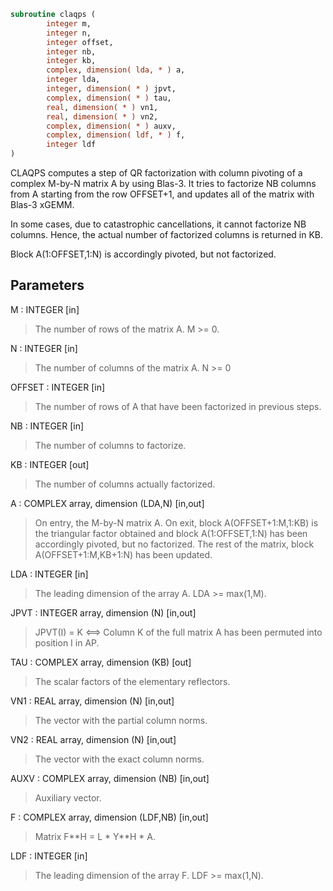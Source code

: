 ```fortran
subroutine claqps (
        integer m,
        integer n,
        integer offset,
        integer nb,
        integer kb,
        complex, dimension( lda, * ) a,
        integer lda,
        integer, dimension( * ) jpvt,
        complex, dimension( * ) tau,
        real, dimension( * ) vn1,
        real, dimension( * ) vn2,
        complex, dimension( * ) auxv,
        complex, dimension( ldf, * ) f,
        integer ldf
)
```

CLAQPS computes a step of QR factorization with column pivoting
of a complex M-by-N matrix A by using Blas-3.  It tries to factorize
NB columns from A starting from the row OFFSET+1, and updates all
of the matrix with Blas-3 xGEMM.

In some cases, due to catastrophic cancellations, it cannot
factorize NB columns.  Hence, the actual number of factorized
columns is returned in KB.

Block A(1:OFFSET,1:N) is accordingly pivoted, but not factorized.

## Parameters
M : INTEGER [in]
> The number of rows of the matrix A. M >= 0.

N : INTEGER [in]
> The number of columns of the matrix A. N >= 0

OFFSET : INTEGER [in]
> The number of rows of A that have been factorized in
> previous steps.

NB : INTEGER [in]
> The number of columns to factorize.

KB : INTEGER [out]
> The number of columns actually factorized.

A : COMPLEX array, dimension (LDA,N) [in,out]
> On entry, the M-by-N matrix A.
> On exit, block A(OFFSET+1:M,1:KB) is the triangular
> factor obtained and block A(1:OFFSET,1:N) has been
> accordingly pivoted, but no factorized.
> The rest of the matrix, block A(OFFSET+1:M,KB+1:N) has
> been updated.

LDA : INTEGER [in]
> The leading dimension of the array A. LDA >= max(1,M).

JPVT : INTEGER array, dimension (N) [in,out]
> JPVT(I) = K <==> Column K of the full matrix A has been
> permuted into position I in AP.

TAU : COMPLEX array, dimension (KB) [out]
> The scalar factors of the elementary reflectors.

VN1 : REAL array, dimension (N) [in,out]
> The vector with the partial column norms.

VN2 : REAL array, dimension (N) [in,out]
> The vector with the exact column norms.

AUXV : COMPLEX array, dimension (NB) [in,out]
> Auxiliary vector.

F : COMPLEX array, dimension (LDF,NB) [in,out]
> Matrix  F\*\*H = L \* Y\*\*H \* A.

LDF : INTEGER [in]
> The leading dimension of the array F. LDF >= max(1,N).
